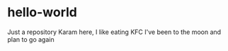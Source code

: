 # hello-world
Just a repository
Karam here, I like eating KFC 
I've been to the moon and plan to go again
